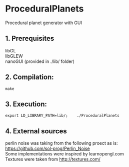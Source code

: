# ProceduralPlanets
Procedural planet generator with GUI

## 1. Prerequisites
libGL  
libGLEW   
nanoGUI (provided in ./lib/ folder)  

## 2. Compilation:
 `make`

## 3. Execution:
 `export LD_LIBRARY_PATH=lib/;   
 ./ProceduralPlanets`  

## 4. External sources
perlin noise was taking from the following proect as is:  
https://github.com/sol-prog/Perlin_Noise  
Some implementations were inspired by learnopengl.com  
Textures were taken from http://textures.com/  

